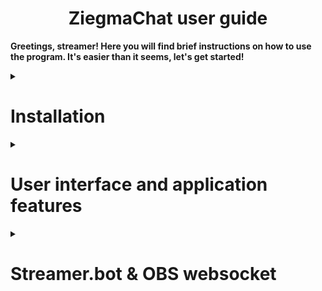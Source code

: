 <h1 align="center">ZiegmaChat user guide</h1>

**Greetings, streamer! Here you will find brief instructions on how to use the program. It's easier than it seems, let's get started!**

<details>

<summary>

# Installation

</summary>

Your first step will be to install the program if you haven't already. To do this, go to [releases](https://github.com/TrueZiegmaster/ZiegmaChat/releases) and download the latest one, all the coolest and most amazing features (and bugs too :P) are always in the latest versions, try to always be on trend with ZiegmaChat!  
After you have installed the .zip archive, unzip it somewhere and you are done!

</details>

<details>

<summary>

# User interface and application features

</summary>

**After you have completed the installation and successfully launched the program, Its Majesty, the ![user interface](.github/images/main-window.png), appears before your eyes!**

${\Large\text{\color[rgb]{0,1,0}Green \ section}}$

| **Number** | **Name** | **Description** |
| ------ | ------ | ------ |
| $${\Large\text{\color[rgb]{0,1,0}1}}$$ | Toggle visibility | Shows/Hides draggable chatbox. |
| $${\Large\text{\color[rgb]{0,1,0}2}}$$ | Toggle game mode | Enables/Disables the overlay mode for the chatbox when it's visible. |
| $${\Large\text{\color[rgb]{0,1,0}3}}$$ | Copy widget URL | Click and get the URL to your clipboard. (Use it in a browser to test or make a browser source in OBS.) |
| $${\Large\text{\color[rgb]{0,1,0}4}}$$ | Apply changes | Save all changes you have made. |
| $${\Large\text{\color[rgb]{0,1,0}5}}$$ | Discard changes | Discard all changes. Nothing else would happen, you're safe! |

${\Large\text{\color[rgb]{0,0,1}Blue \ section}}$

| **Number** | **Name** | **Description** |
| ------ | ------ | ------ |
| $${\Large\text{\color[rgb]{0,0,1}1}}$$ | General settings tab | General settings are used by all themes, they are global. |
| $${\Large\text{\color[rgb]{0,0,1}2}}$$ | Theme settings tab | Theme settings work only for the current selected theme. (The list of settings is determined by the theme author.) |
| $${\Large\text{\color[rgb]{0,0,1}3}}$$ | Streamer.bot settings tab | This tab is needed to configure the connection to Streamer.bot |

${\Large\text{\color[rgb]{1,0,0}Red \ section}}$

| **Number** | **Name** | **Description** |
| ------ | ------ | ------ |
| $${\Large\text{\color[rgb]{1,0,0}1}}$$ | Reset to dafults | Restore the default settings if something went wrong or if you just want that. |

</details>

<details>

<summary>

# Streamer.bot & OBS websocket

</summary>

**The trick to make everything work is to follow instructions below. Good luck with that!**

# **OBS**

1. Open Tools > Websocket Server Settings in OBS.
2. Enable Websocket server.
3. Set the port below (e.g., 4455).
4. Enable authentication just in case.
5. Set the password and remember or copy it.
6. Press **"Apply"** and then **OK**.

> ✅  
> After that OBS can accept requests from Streamer.bot

# **Streamer.bot**

1. Open **Stream Apps** tab.
2. Select OBS or another app.
3. Add new connection. (Currently right click on the empty space.)
4. Use Version v5.x and the same port and password.
5. Enable auto connect and reconnect.
6. Open **Servers/Clients** tab > Websocket Server.
7. Enable auto start.
8. Set the port (Not the same as previous one! e.g, 8080. If it's in use > try any other.)

> ✅   
> After that Streamer.bot can connect to OBS and accept requests from ZiegmaChat

# **ZiegmaChat**

1. Open Streamer.bot tab.
2. Set the same port that you've set in Streamer.bot websocket server.
3. Press **Apply changes**.

> ✅  
> You can now click the "Copy widget URL" button and paste it into your browser or into OBS browser source.

✨ **ENJOY!!!** ✨

</details>
